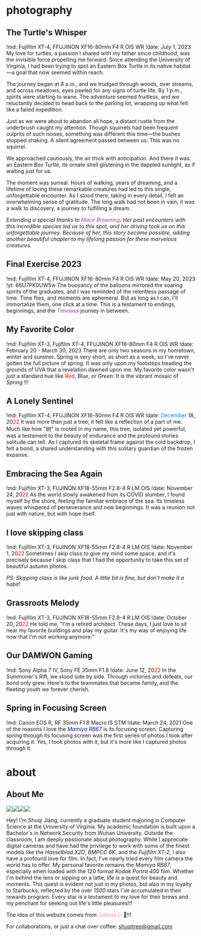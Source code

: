 <svg id=fun viewBox='-1200, -1000, 3000, 3000'></svg>

# photography

## The Turtle's Whisper
!md: Fujifilm XT-4, FFUJINON XF16-80mm F4 R OIS WR
!date: July 1, 2023
My love for turtles, a passion I shared with my father since childhood, was the invisible force propelling me forward. Since attending the University of Virginia, I had been trying to spot an Eastern Box Turtle in its native habitat—a goal that now seemed within reach.

The journey began at 8 a.m., and we trudged through woods, over streams, and across meadows, eyes peeled for any signs of turtle life. By 1 p.m., spirits were starting to wane. The adventure seemed fruitless, and we reluctantly decided to head back to the parking lot, wrapping up what felt like a failed expedition.

Just as we were about to abandon all hope, a distant rustle from the underbrush caught my attention. Though squirrels had been frequent culprits of such noises, something was different this time—the bushes stopped shaking. A silent agreement passed between us: This was no squirrel.

We approached cautiously, the air thick with anticipation. And there it was: an Eastern Box Turtle, its ornate shell glistening in the dappled sunlight, as if waiting just for us.

The moment was surreal. Hours of walking, years of dreaming, and a lifetime of loving these remarkable creatures had led to this single, unforgettable encounter. As I stood there, taking in every detail, I felt an overwhelming sense of gratitude. The long walk had not been in vain; it was a walk to discovery, a journey to fulfilling a dream.

_Extending a special thanks to <a href="https://shuqitree.github.io/the-turtles-whisper" style="color: #90538F; text-decoration: none;" onmouseover="this.style.textDecoration='underline';" onmouseout="this.style.textDecoration='none';">_Mace Browning_</a>. Her past encounters with this incredible species led us to this spot, and her driving took us on this unforgettable journey. Because of her, this story became possible, adding another beautiful chapter to my lifelong passion for these marvelous creatures._


## Final Exercise 2023
!md: Fujifilm XT-4, FFUJINON XF16-80mm F4 R OIS WR
!date: May 20, 2023
!yt: 66U7PK0UW5w
The buoyancy of the balloons mirrored the soaring spirits of the graduates, and I was reminded of the relentless passage of time. Time flies, and moments are ephemeral. But as long as I can, I'll immortalize them, one click at a time. This is a testament to endings, beginnings, and the <a href="https://www.youtube.com/watch?v=osmzwWw4RYM" target="_blank" style="color: #90538F; text-decoration: none;" onmouseover="this.style.textDecoration='underline';" onmouseout="this.style.textDecoration='none';">_Timeless_</a> journey in between.


## My Favorite Color
!md: Fujifilm XT-3, Fujifilm XT-4, FFUJINON XF16-80mm F4 R OIS WR
!date: February 20 - March 30, 2023
There are only two seasons in my hometown, winter and summer. Spring is very short, as short as a week, so I've never gotten the full picture of spring. It was only upon my footsteps treading the grounds of UVA that a revelation dawned upon me. My favorite color wasn't just a standard hue like <a href="https://www.youtube.com/watch?v=R_rUYuFtNO4" target="_blank" style="color: #FF0000; text-decoration: none;" onmouseover="this.style.textDecoration='underline';" onmouseout="this.style.textDecoration='none';">_Red_</a>, _Blue_, or _Green_. It is the vibrant mosaic of _Spring_ !!!


## A Lonely Sentinel
!md: Fujifilm XT-4, FFUJINON XF16-80mm F4 R OIS WR
!date: <a href="https://www.youtube.com/watch?v=qc2Z-OX9wnc" target="_blank" style="color: #007BFF; text-decoration: none;" onmouseover="this.style.textDecoration='underline';" onmouseout="this.style.textDecoration='none';">December</a> 18, 20<a href="https://www.youtube.com/watch?v=9boiT64sm0Q" target="_blank" style="color: #FF0000; text-decoration: none;" onmouseover="this.style.textDecoration='underline';" onmouseout="this.style.textDecoration='none';">22</a>
It was more than just a tree; it felt like a reflection of a part of me. Much like how "树" is rooted in my name, this tree, isolated yet powerful, was a testament to the beauty of endurance and the profound stories solitude can tell. As I captured its skeletal frame against the cold backdrop, I felt a bond, a shared understanding with this solitary guardian of the frozen expanse.


## Embracing the Sea Again
!md: Fujifilm XT-3, FUJINON XF18-55mm F2.8-4 R LM OIS
!date: November 24, 20<a href="https://www.youtube.com/watch?v=9boiT64sm0Q" target="_blank" style="color: #FF0000; text-decoration: none;" onmouseover="this.style.textDecoration='underline';" onmouseout="this.style.textDecoration='none';">22</a>
As the world slowly awakened from its COVID slumber, I found myself by the shore, feeling the familiar embrace of the sea. Its timeless waves whispered of perseverance and new beginnings. It was a reunion not just with nature, but with hope itself.


## I love skipping class
!md: Fujifilm XT-3, FUJINON XF18-55mm F2.8-4 R LM OIS
!date: November 1, 20<a href="https://www.youtube.com/watch?v=9boiT64sm0Q" target="_blank" style="color: #FF0000; text-decoration: none;" onmouseover="this.style.textDecoration='underline';" onmouseout="this.style.textDecoration='none';">22</a>
Sometimes I skip class to give my mind some space, and it's precisely because I skip class that I had the opportunity to take this set of beautiful autumn photos.

_PS: Skipping class is like junk food. A little bit is fine, but don't make it a habit!_


## Grassroots Melody
!md: Fujifilm XT-3, FUJINON XF18-55mm F2.8-4 R LM OIS
!date: October 20, 20<a href="https://www.youtube.com/watch?v=9boiT64sm0Q" target="_blank" style="color: #FF0000; text-decoration: none;" onmouseover="this.style.textDecoration='underline';" onmouseout="this.style.textDecoration='none';">22</a>
He told me, "I'm a retired architect. These days, I just love to sit near my favorite buildings and play my guitar. It's my way of enjoying life now that I'm not working anymore."


## Our DAMWON Gaming
!md: Sony Alpha 7 IV, Sony FE 35mm F1.8
!date: June 12, 20<a href="https://www.youtube.com/watch?v=9boiT64sm0Q" target="_blank" style="color: #FF0000; text-decoration: none;" onmouseover="this.style.textDecoration='underline';" onmouseout="this.style.textDecoration='none';">22</a>
In the Summoner's Rift, we stood side by side. Through victories and defeats, our bond only grew. Here's to the teammates that became family, and the fleeting youth we forever cherish.


## Spring in Focusing Screen
!md: Canon EOS R, RF 35mm F1.8 Macro IS STM
!date: March 24, 2021
One of the reasons I love the <a href="https://en.wikipedia.org/wiki/Mamiya_RB67" target="_blank" style="color: #0018a8; text-decoration: none;" onmouseover="this.style.textDecoration='underline';" onmouseout="this.style.textDecoration='none';">_Mamiya RB67_</a> is its focusing screen. Capturing spring through its focusing screen was the first series of photos I took after acquiring it. Yes, I took photos with it, but it's more like I captured photos through it.




# about

## About Me

<div id=about-pictures><img src=media/profile/gradpic.webp><img src=media/profile/walking.webp><img src=media/profile/sitting.webp><img src=media/profile/reading.webp></div>

Hey! I'm Shuqi Jiang, currently a graduate student majoring in Computer Science at the University of Virginia. My academic foundation is built upon a Bachelor's in Network Security from Wuhan University.  Outside the classroom, I am deeply passionate about photography. While I appreciate digital cameras and have had the privilege to work with some of the finest models like the _Hasselblad X2D_, _BMPCC 6K_, and the _Fujifilm XT-2_, I also have a profound love for film. In fact, I've nearly tried every film camera the world has to offer. My personal favorite remains the _Mamiya RB67_, especially when loaded with the 120 format _Kodak Portra 400_ film. Whether I'm behind the lens or sipping on a latte, life is a quest for beauty and moments. This quest is evident not just in my photos, but also in my loyalty to Starbucks, reflected by the over _1500_ stars I've accumulated in their rewards program. Every star is a testament to my love for their brews and my penchant for seeking out life's little pleasures!!!

The idea of this website comes from <a href="https://jolinnali.github.io" target="_blank" style="color: #f58ea9; text-decoration: none;" onmouseover="this.style.textDecoration='underline';" onmouseout="this.style.textDecoration='none';">_Jolinna Li_</a> 🫶!!!

For collaborations, or just a chat over coffee:  <a href='mailto:shuqitree@gmail.com'><u>  shuqitree@gmail.com</u></a>